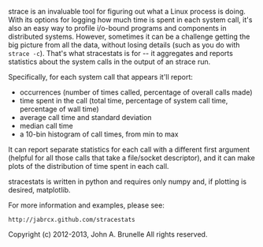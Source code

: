 strace is an invaluable tool for figuring out what a Linux process is doing.
With its options for logging how much time is spent in each system call, it's 
also an easy way to profile i/o-bound programs and components in distributed 
systems.  However, sometimes it can be a challenge getting the big picture from 
all the data, without losing details (such as you do with `strace -c`).  That's 
what stracestats is for -- it aggregates and reports statistics about the 
system calls in the output of an strace run.

Specifically, for each system call that appears it'll report:

* occurrences (number of times called, percentage of overall calls made)
* time spent in the call (total time, percentage of system call time, 
  percentage of wall time)
* average call time and standard deviation
* median call time
* a 10-bin histogram of call times, from min to max

It can report separate statistics for each call with a different first argument 
(helpful for all those calls that take a file/socket descriptor), and it can 
make plots of the distribution of time spent in each call.

stracestats is written in python and requires only numpy and, if plotting is 
desired, matplotlib.

For more information and examples, please see:

    http://jabrcx.github.com/stracestats


Copyright (c) 2012-2013, John A. Brunelle
All rights reserved.
